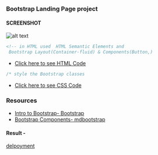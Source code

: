 
### Bootstrap Landing Page project 


#### SCREENSHOT
![alt text](https://image/ma/.png)

```html
<!-- in HTML used  HTML Semantic Elements and
 Bootstrap Layout(Container-fluid) & Components(Button,)
```

- [Click here to see HTML Code](index.html)

```css
/* style the Bootstrap classes
```

- [Click here to see CSS Code](css/style.css)

### Resources

- [Intro to Bootstrap- Bootstrap ](https://getbootstrap.com/docs/4.4/layout/overview/)
- [Bootstrap Components- mdbootstrap](https://mdbootstrap.com/docs/jquery/components/demo/)

#### Result - 

[delpoyment](https://#)



